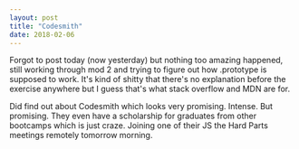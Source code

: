 ```yaml
---
layout: post
title: "Codesmith"
date: 2018-02-06
---
```


Forgot to post today (now yesterday) but nothing too amazing happened, still working through mod 2 and trying to figure out how .prototype is supposed to work. It's kind of shitty that there's no explanation before the exercise anywhere but I guess that's what stack overflow and MDN are for.

Did find out about Codesmith which looks very promising. Intense. But promising. They even have a scholarship for graduates from other bootcamps which is just craze. Joining one of their JS the Hard Parts meetings remotely tomorrow morning. 
